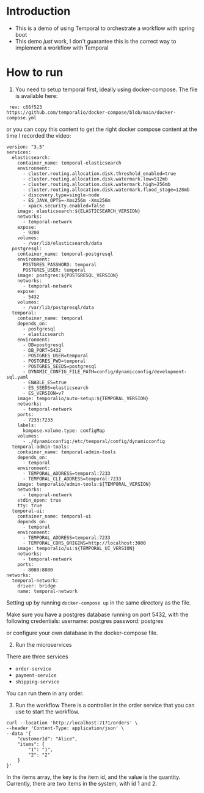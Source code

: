 # Introduction

* This is a demo of using Temporal to orchestrate a workflow with spring boot
* This demo *just* work, I don't guarantee this is the correct way to implement a workflow with Temporal

# How to run

1. You need to setup temporal first, ideally using docker-compose.
   The file is available here:

```
 rev: c66f523
https://github.com/temporalio/docker-compose/blob/main/docker-compose.yml
```
or you can copy this content to get the right docker compose content at the time I recorded the video:
```
version: "3.5"
services:
  elasticsearch:
    container_name: temporal-elasticsearch
    environment:
      - cluster.routing.allocation.disk.threshold_enabled=true
      - cluster.routing.allocation.disk.watermark.low=512mb
      - cluster.routing.allocation.disk.watermark.high=256mb
      - cluster.routing.allocation.disk.watermark.flood_stage=128mb
      - discovery.type=single-node
      - ES_JAVA_OPTS=-Xms256m -Xmx256m
      - xpack.security.enabled=false
    image: elasticsearch:${ELASTICSEARCH_VERSION}
    networks:
      - temporal-network
    expose:
      - 9200
    volumes:
      - /var/lib/elasticsearch/data
  postgresql:
    container_name: temporal-postgresql
    environment:
      POSTGRES_PASSWORD: temporal
      POSTGRES_USER: temporal
    image: postgres:${POSTGRESQL_VERSION}
    networks:
      - temporal-network
    expose:
      - 5432
    volumes:
      - /var/lib/postgresql/data
  temporal:
    container_name: temporal
    depends_on:
      - postgresql
      - elasticsearch
    environment:
      - DB=postgresql
      - DB_PORT=5432
      - POSTGRES_USER=temporal
      - POSTGRES_PWD=temporal
      - POSTGRES_SEEDS=postgresql
      - DYNAMIC_CONFIG_FILE_PATH=config/dynamicconfig/development-sql.yaml
      - ENABLE_ES=true
      - ES_SEEDS=elasticsearch
      - ES_VERSION=v7
    image: temporalio/auto-setup:${TEMPORAL_VERSION}
    networks:
      - temporal-network
    ports:
      - 7233:7233
    labels:
      kompose.volume.type: configMap
    volumes:
      - ./dynamicconfig:/etc/temporal/config/dynamicconfig
  temporal-admin-tools:
    container_name: temporal-admin-tools
    depends_on:
      - temporal
    environment:
      - TEMPORAL_ADDRESS=temporal:7233
      - TEMPORAL_CLI_ADDRESS=temporal:7233
    image: temporalio/admin-tools:${TEMPORAL_VERSION}
    networks:
      - temporal-network
    stdin_open: true
    tty: true
  temporal-ui:
    container_name: temporal-ui
    depends_on:
      - temporal
    environment:
      - TEMPORAL_ADDRESS=temporal:7233
      - TEMPORAL_CORS_ORIGINS=http://localhost:3000
    image: temporalio/ui:${TEMPORAL_UI_VERSION}
    networks:
      - temporal-network
    ports:
      - 8080:8080
networks:
  temporal-network:
    driver: bridge
    name: temporal-network

```

Setting up by running `docker-compose up` in the same directory as the file.

Make sure you have a postgres database running on port 5432, with the following credentials:
username: postgres
password: postgres

or configure your own database in the docker-compose file.

2. Run the microservices

There are three services

- `order-service`
- `payment-service`
- `shipping-service`

You can run them in any order.

3. Run the workflow
   There is a controller in the order service that you can use to start the workflow.

```shell
curl --location 'http://localhost:7171/orders' \
--header 'Content-Type: application/json' \
--data '{
    "customerId": "Alice",
    "items": {
        "1": "1",
        "2": "2"
    }
}'
```

In the items array, the key is the item id, and the value is the quantity.
Currently, there are two items in the system, with id 1 and 2.

